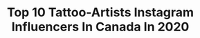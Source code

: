 ---
title: Top 10 Tattoo-Artists Instagram Influencers In Canada In 2020
description: >-
  Find top tattoo-artists Instagram influencers in Canada in 2020. Most popular hashtags: #pinup #flowers #sleevetattoo #raven.
platform: Instagram
profiles:
  - username: "luxelipstudio"
    fullname: >-
      Luxe Lip Studio | Lip Blush ˙💋
    location: "Canada"
    followers: 6094
    engagement: 1220
    commentsToLikes: 0.266963
    id: ckapam6ukwnv90i7895iwpifp
    verified: false
    hashtags: "#tinadavieslipblush, #iloveinklips"
  - username: "robinlabreche"
    fullname: >-
      Robin Labreche
    location: "Canada"
    followers: 25436
    engagement: 223
    commentsToLikes: 0.076572
    id: ck5qecpkhzubh0i11x55p4ne3
    verified: false
    hashtags: "#bikertattoo, #raventattoo, #vancouver, #wolftattoo"
  - username: "kevin_poveda"
    fullname: >-
      Kevin Poveda
    location: "Canada"
    followers: 40454
    engagement: 152
    commentsToLikes: 0.061017
    id: ck6udcqrskctv0j71r38wy8ka
    verified: false
    hashtags: "#tomoffinland"
  - username: "cindy_chronicink"
    fullname: >-
      Cindy Liu
    location: "Canada"
    followers: 10327
    engagement: 702
    commentsToLikes: 0.016425
    id: ck8t7l3uhh7mw0j783p8g7tkp
    verified: false
    hashtags: ""
  - username: "lukalajoie"
    fullname: >-
      Luka lajoie
    location: "Canada"
    followers: 273821
    engagement: 152
    commentsToLikes: 0.010986
    id: ck5buaythhgrf0i11wozlkgzk
    verified: false
    hashtags: "#stayhome"
  - username: "starrlygladue"
    fullname: >-
      
    location: "Canada"
    followers: 49887
    engagement: 147
    commentsToLikes: 0.047582
    id: ck5zmvri0nb1j0i142b8vpaje
    verified: false
    hashtags: "#karlkani, #kaniontherun, #minicontroversypalette"
  - username: "queenie_tattoo_ist"
    fullname: >-
      Queenie Yang
    location: "Canada"
    followers: 6033
    engagement: 698
    commentsToLikes: 0.007827
    id: ck0vz476277uz0i19th0sk4yg
    verified: false
    hashtags: "#cartoontattoo, #colourtattoos, #mapleleaftattoo, #orcatattoo"
  - username: "ajmartinart"
    fullname: >-
      Amanda Martin
    location: "Canada"
    followers: 26620
    engagement: 434
    commentsToLikes: 0.028486
    id: ck8t0bxvwrjqh0j782ij2nrwm
    verified: false
    hashtags: "#flowers, #cintiq, #latenightsketch, #tattooflasg"
  - username: "naomikingofficial"
    fullname: >-
      Naomi King
    location: "Canada"
    followers: 11338
    engagement: 509
    commentsToLikes: 0.032813
    id: ck5heggxyss1y0i115qyylh0v
    verified: false
    hashtags: "#ballpython, #blueeyedleucistic, #blueeyedlucy, #arthastheballpython"
  - username: "focustattoos"
    fullname: >-
      Sir Focus
    location: "Canada"
    followers: 68264
    engagement: 143
    commentsToLikes: 0.017209
    id: ck5chtmx6rg1x0i115upebxxs
    verified: false
    hashtags: "#ribs, #gunsandgirls, #gasmask, #artcollective"
---